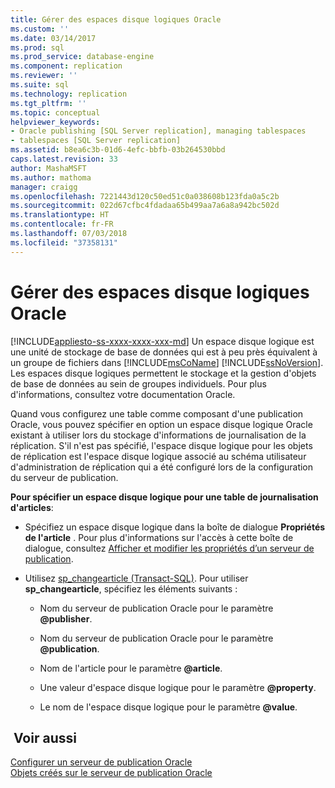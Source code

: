 ```yaml
---
title: Gérer des espaces disque logiques Oracle
ms.custom: ''
ms.date: 03/14/2017
ms.prod: sql
ms.prod_service: database-engine
ms.component: replication
ms.reviewer: ''
ms.suite: sql
ms.technology: replication
ms.tgt_pltfrm: ''
ms.topic: conceptual
helpviewer_keywords:
- Oracle publishing [SQL Server replication], managing tablespaces
- tablespaces [SQL Server replication]
ms.assetid: b8ea6c3b-01d6-4efc-bbfb-03b264530bbd
caps.latest.revision: 33
author: MashaMSFT
ms.author: mathoma
manager: craigg
ms.openlocfilehash: 7221443d120c50ed51c0a038608b123fda0a5c2b
ms.sourcegitcommit: 022d67cfbc4fdadaa65b499aa7a6a8a942bc502d
ms.translationtype: HT
ms.contentlocale: fr-FR
ms.lasthandoff: 07/03/2018
ms.locfileid: "37358131"
---
```

# <a name="manage-oracle-tablespaces"></a>Gérer des espaces disque logiques Oracle
[!INCLUDE[appliesto-ss-xxxx-xxxx-xxx-md](../../../includes/appliesto-ss-xxxx-xxxx-xxx-md.md)]
  Un espace disque logique est une unité de stockage de base de données qui est à peu près équivalent à un groupe de fichiers dans [!INCLUDE[msCoName](../../../includes/msconame-md.md)] [!INCLUDE[ssNoVersion](../../../includes/ssnoversion-md.md)]. Les espaces disque logiques permettent le stockage et la gestion d'objets de base de données au sein de groupes individuels. Pour plus d'informations, consultez votre documentation Oracle.  
  
 Quand vous configurez une table comme composant d'une publication Oracle, vous pouvez spécifier en option un espace disque logique Oracle existant à utiliser lors du stockage d'informations de journalisation de la réplication. S'il n'est pas spécifié, l'espace disque logique pour les objets de réplication est l'espace disque logique associé au schéma utilisateur d'administration de réplication qui a été configuré lors de la configuration du serveur de publication.  
  
 **Pour spécifier un espace disque logique pour une table de journalisation d'articles**:  
  
-   Spécifiez un espace disque logique dans la boîte de dialogue **Propriétés de l'article** . Pour plus d'informations sur l'accès à cette boîte de dialogue, consultez [Afficher et modifier les propriétés d’un serveur de publication](../../../relational-databases/replication/publish/view-and-modify-publication-properties.md).  
  
-   Utilisez [sp_changearticle &#40;Transact-SQL&#41;](../../../relational-databases/system-stored-procedures/sp-changearticle-transact-sql.md). Pour utiliser **sp_changearticle**, spécifiez les éléments suivants :  
  
    -   Nom du serveur de publication Oracle pour le paramètre **@publisher**.  
  
    -   Nom du serveur de publication Oracle pour le paramètre **@publication**.  
  
    -   Nom de l'article pour le paramètre **@article**.  
  
    -   Une valeur d'espace disque logique pour le paramètre **@property**.  
  
    -   Le nom de l'espace disque logique pour le paramètre **@value**.  
  
## <a name="see-also"></a> Voir aussi  
 [Configurer un serveur de publication Oracle](../../../relational-databases/replication/non-sql/configure-an-oracle-publisher.md)   
 [Objets créés sur le serveur de publication Oracle](../../../relational-databases/replication/non-sql/objects-created-on-the-oracle-publisher.md)  
  
  
